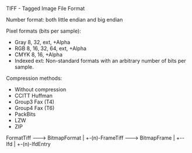 TIFF - Tagged Image File Format

Number format: both little endian and big endian

Pixel formats (bits per sample):
* Gray 8, 32, ext, +Alpha
* RGB 8, 16, 32, 64, ext, +Alpha
* CMYK 8, 16, +Alpha
* Indexed
ext: Non-standard formats with an arbitrary number of bits per sample.

Compression methods:
* Without compression
* CCITT Huffman
* Group3 Fax (T4)
* Group4 Fax (T6)
* PackBits
* LZW
* ZIP

FormatTiff ---> BitmapFormat
 |
 +-(n)-FrameTiff ---> BitmapFrame
       |
       +--Ifd
          |
          +-(n)-IfdEntry